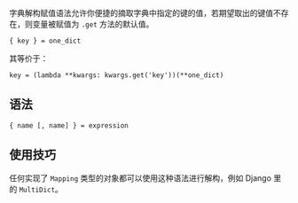 字典解构赋值语法允许你便捷的摘取字典中指定的键的值，若期望取出的键值不存在，则变量被赋值为 `.get` 方法的默认值。

```
{ key } = one_dict
```

其等价于：

```
key = (lambda **kwargs: kwargs.get('key'))(**one_dict)
```

## 语法

```
{ name [, name] } = expression
```

## 使用技巧

任何实现了 `Mapping` 类型的对象都可以使用这种语法进行解构，例如 Django 里的 `MultiDict`。
